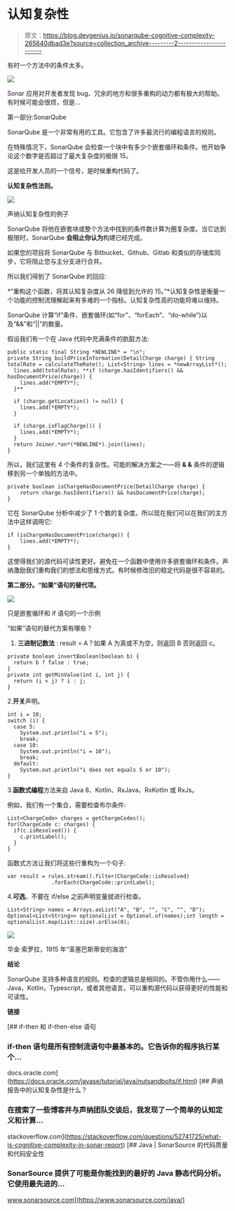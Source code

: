 # 认知复杂性

> 原文：<https://blog.devgenius.io/sonarqube-cognitive-complexity-265640dbad3e?source=collection_archive---------2----------------------->

有时一个方法中的条件太多。

![](img/cad8aa194c51a61ae023745295dd94f6.png)

Sonar 应用对开发者发现 bug、冗余的地方和很多重构的动力都有极大的帮助。有时候可能会很烦，但是…

第一部分:SonarQube

SonarQube 是一个非常有用的工具。它包含了许多最流行的编程语言的规则。

在特殊情况下，SonarQube 会检查一个块中有多少个嵌套循环和条件。他开始争论这个数字是否超过了最大复杂度的极限 15。

这是给开发人员的一个信号，是时候重构代码了。

**认知复杂性法则。**

![](img/e3104ba7b51d0c1511970916404fd004.png)

声纳认知复杂性的例子

SonarQube 将他在嵌套块或整个方法中找到的条件数计算为圈复杂度。当它达到极限时，SonarQube **会阻止你认为**构建已经完成。

如果您的项目将 SonarQube 与 Bitbucket、Github、Gitlab 和类似的存储库同步，它将阻止您与主分支进行合并。

所以我们得到了 SonarQube 的回应:

*“重构这个函数，将其认知复杂度从 26 降低到允许的 15。”*认知复杂性是衡量一个功能的控制流理解起来有多难的一个指标。认知复杂性高的功能将难以维持。

SonarQube 计算“if”条件、嵌套循环(如“for”、“forEach”、“do-while”)以及“&&”和“||”的数量。

假设我们有一个在 Java 代码中充满条件的肮脏方法:

```
public static final String *NEWLINE* = "\n";
private String buildPriceInformation(DetailCharge charge) { String totalRate = calculateTheRate(); List<String> lines = *newArrayList*();
  lines.add(totalRate); **if (charge.hasIdentifiers() && hasDocumentPrice(charge)) {
    lines.add(*EMPTY*);
  }**

  if (charge.getLocation() != null) {
    lines.add(*EMPTY*);
  }

  if (charge.isFlagCharge()) {
    lines.add(*EMPTY*);
  }
  return Joiner.*on*(*NEWLINE*).join(lines);
}
```

所以，我们这里有 4 个条件的复杂性。可能的解决方案之一—将 **& &** 条件的逻辑移到另一个单独的方法中。

```
private boolean isChargeHasDocumentPrice(DetailCharge charge) {
    return charge.hasIdentifiers() && hasDocumentPrice(charge);
}
```

它在 SonarQube 分析中减少了 1 个数的复杂度。所以现在我们可以在我们的主方法中这样调用它:

```
if (isChargeHasDocumentPrice(charge)) {
    lines.add(*EMPTY*);
}
```

这使得我们的源代码可读性更好。避免在一个函数中使用许多嵌套循环和条件。声纳激励我们重构我们的想法和思维方式。有时候修改旧的稳定代码是很不容易的。

**第二部分。“如果”语句的替代项。**

![](img/c192a9b575c989d95144ea6f5a318926.png)

只是嵌套循环和 if 语句的一个示例

“如果”语句的替代方案有哪些？

1.  **三进制记数法** : result = A？如果 A 为真或不为空，则返回 B 否则返回 c。

```
private boolean invertBoolean(boolean b) {
  return b ? false : true;
}
private int getMinValue(int i, int j) {
  return (i < j) ? i : j;
}
```

2.**开关**声明。

```
int i = 10;
switch (i) {
  case 5:
    System.out.println("i = 5");
    break;
  case 10:
    System.out.println("i = 10");
    break;
  default:
    System.out.println("i does not equals 5 or 10");
}
```

3.**函数式编程**方法来自 Java 8、Kotlin、RxJava、RxKotlin 或 RxJs。

例如，我们有一个集合，需要检查布尔条件:

```
List<ChargeCode> charges = getChargeCodes();
for(ChargeCode c: charges) {
  if(c.isResolved()) {
    c.printLabel();
  }
}
```

函数式方法让我们将这些行重构为一个句子:

```
var result = rules.stream().filter(ChargeCode::isResolved)
              .forEach(ChargeCode::printLabel);
```

4.**可选**。不要在 if/else 之前声明变量就进行检查。

```
List<String> names = Arrays.asList("A", "B", "", "C", "", "D");
Optional<List<String>> optionalList = Optional.of(names);int length = optionalList.map(List::size).orElse(0);
```

![](img/c9730ae24d84cb67ea41c1fd47e08850.png)

华金·索罗拉，1915 年“圣塞巴斯蒂安的海浪”

**结论**

SonarQube 支持多种语言的规则。检查的逻辑总是相同的。不管你用什么——Java，Kotlin，Typescript，或者其他语言。可以重构源代码以获得更好的性能和可读性。

**链接**

 [## if-then 和 if-then-else 语句

### if-then 语句是所有控制流语句中最基本的。它告诉你的程序执行某个…

docs.oracle.com](https://docs.oracle.com/javase/tutorial/java/nutsandbolts/if.html) [](https://stackoverflow.com/questions/52741725/what-is-cognitive-complexity-in-sonar-report) [## 声纳报告中的认知复杂性是什么？

### 在搜索了一些博客并与声纳团队交谈后，我发现了一个简单的认知定义和计算…

stackoverflow.com](https://stackoverflow.com/questions/52741725/what-is-cognitive-complexity-in-sonar-report) [](https://www.sonarsource.com/java/) [## Java | SonarSource 的代码质量和代码安全性

### SonarSource 提供了可能是你能找到的最好的 Java 静态代码分析。它使用最先进的…

www.sonarsource.com](https://www.sonarsource.com/java/)